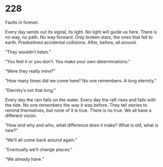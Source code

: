 # 228

Faults in forever.

Every day sends out its signal, its light. No light will guide us here. There is no way, no path. No way forward. Only broken stars, the ones that fell to earth. Predestined accidental collisions. After, before, all around. 

“They wouldn’t listen.”

“You feel it or you don’t. You make your own determinations.”

“Were they really mine?”

“How many times did we come here? No one remembers. A long eternity.”

“Eternity’s not that long.”

Every day the rain falls on the water. Every day the raft rises and falls with the tide. No one remembers the way it was before. They tell stories to remind themselves, but none of it is true. There is no true. We all have a different vision. 

“How and why and who, what difference does it make? What is old, what is new?”

“We’ll all come back around again.”

”Eventually we’ll change places.”

“We already have.”
